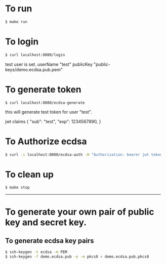# To run
```.bash
$ make run
```

# To login
```.bash
$ curl localhost:8080/login
```

test user is set.
userName "test"
publicKey "public-keys/demo.ecdsa.pub.pem"


# To generate token
```.env
$ curl localhost:8080/ecdsa-generate
```

this will generate test token for user "test". 

jwt claims
{
    "sub": "test",
    "exp": 1234567890,
}

# To Authorize ecdsa
```.bash
$ curl -i localhost:8080/ecdsa-auth -H "Authorization: bearer jwt token generated by ecdsa secret key..."
```


# To clean up
```.bash
$ make stop
```


---------

# To generate your own pair of public key and secret key.

## To generate ecdsa key pairs
```.bash
$ ssh-keygen -t ecdsa -m PEM
$ ssh-keygen -f demo.ecdsa.pub -e -m pkcs8 > demo.ecdsa.pub.pkcs8
```

